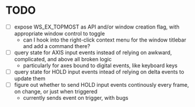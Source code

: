 # TODO
- [ ] expose WS_EX_TOPMOST as API and/or window creation flag, with appropriate window control to toggle
    - can I hook into the right-click context menu for the window titlebar and add a command there?
- [ ] query state for AXIS input events instead of relying on awkward, complicated, and above all broken logic
    - particularly for axes bound to digital events, like keyboard keys
- [ ] query state for HOLD input events intead of relying on delta events to update them
- [ ] figure out whether to send HOLD input events continously every frame, on change, or just when triggered
    - currently sends event on trigger, with bugs
